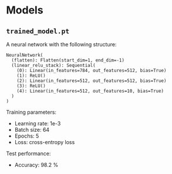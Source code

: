 # Models

## `trained_model.pt`
A neural network with the following structure:
```
NeuralNetwork(
  (flatten): Flatten(start_dim=1, end_dim=-1)
  (linear_relu_stack): Sequential(
    (0): Linear(in_features=784, out_features=512, bias=True)
    (1): ReLU()
    (2): Linear(in_features=512, out_features=512, bias=True)
    (3): ReLU()
    (4): Linear(in_features=512, out_features=10, bias=True)
  )
)
```
Training parameters:
- Learning rate: 1e-3
- Batch size: 64
- Epochs: 5
- Loss: cross-entropy loss

Test performance:
- Accuracy: 98.2 %
